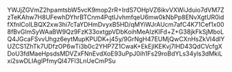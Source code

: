 YWJjZGVmZ2hpamtsbW5vcK9mop2rR+IrdS7OHpVZ6ikvVXWiJduio7dVM7ZzTeKAhw7H8UFewhDYhrBTCnm4PqtlJvhmfqeU6mw0kNbPp8ENvXgtUR0idfXfnlCoILBQX2xw3hi7cTaYDHmDvyxB5HD/qMYiWJrAUcm7afC4K71Cef1x008fBvGlmSyWAaBW9Qz9FzK33oxtgpVDbKoihMeAIzKIFd+Z+G38jkFkSjMboLQ4JGcaFSvvUhgz6eytMupKPUDK+j45y/9GrNgH47EUMjQwCXnHsZkVl4dlYUZCS1ZhTk7UDfzOP6wTi3b0c2YHP7Z1CwaK+EkEjlKEKvj7lHD43QdCVcfgXDoU3fdMaeHpsdsMDVZxFNnEvdXoE93uPpJ0ih1Fs29roBdYLs34yls3dMkiLxi2swDLIAglPfmyQI47Fl3LnUeCmPSu